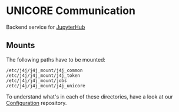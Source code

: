 # UNICORE Communication

Backend service for [JupyterHub](https://github.com/fzj-jsc/jupyter-jsc-hub-image)

## Mounts
The following paths have to be mounted:

```
/etc/j4j/j4j_mount/j4j_common
/etc/j4j/j4j_mount/j4j_token
/etc/j4j/j4j_mount/jobs
/etc/j4j/j4j_mount/j4j_unicore
```

To understand what's in each of these directories, have a look at our [Configuration](https://github.com/jupyter-jsc/Configuration) repository.
